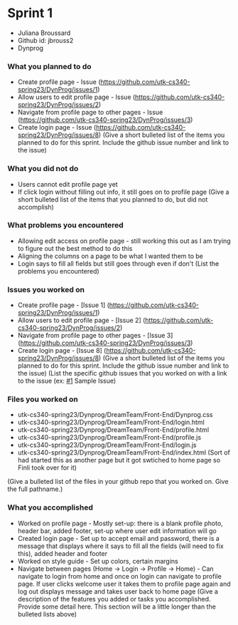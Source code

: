 # Sprint 1 
* Juliana Broussard
* Github id: jbrouss2
* Dynprog

### What you planned to do
* Create profile page - Issue (https://github.com/utk-cs340-spring23/DynProg/issues/1)
* Allow users to edit profile page - Issue (https://github.com/utk-cs340-spring23/DynProg/issues/2)
* Navigate from profile page to other pages - Issue (https://github.com/utk-cs340-spring23/DynProg/issues/3)
* Create login page - Issue (https://github.com/utk-cs340-spring23/DynProg/issues/8)
(Give a short bulleted list of the items you planned to do for this sprint. Include the github issue number and link to the issue)

### What you did not do
* Users cannot edit profile page yet
* If click login without filling out info, it still goes on to profile page
(Give a short bulleted list of the items that you planned to do, but did not accomplish)

### What problems you encountered
* Allowing edit access on profile page - still working this out as I am trying to figure out the best method to do this
* Aligning the columns on a page to be what I wanted them to be 
* Login says to fill all fields but still goes through even if don't
(List the problems you encountered)

### Issues you worked on
* Create profile page - [Issue 1] (https://github.com/utk-cs340-spring23/DynProg/issues/1)
* Allow users to edit profile page - [Issue 2] (https://github.com/utk-cs340-spring23/DynProg/issues/2)
* Navigate from profile page to other pages - [Issue 3] (https://github.com/utk-cs340-spring23/DynProg/issues/3)
* Create login page - [Issue 8] (https://github.com/utk-cs340-spring23/DynProg/issues/8)
(Give a short bulleted list of the items you planned to do for this sprint. Include the github issue number and link to the issue)
(List the specific github issues that you worked on with a link to the issue (ex: [#1](https://github.com/utk-cs340-fall22/ClassInfo/issues/1) Sample Issue)

### Files you worked on
* utk-cs340-spring23/Dynprog/DreamTeam/Front-End/Dynprog.css
* utk-cs340-spring23/Dynprog/DreamTeam/Front-End/login.html
* utk-cs340-spring23/Dynprog/DreamTeam/Front-End/profile.html
* utk-cs340-spring23/Dynprog/DreamTeam/Front-End/profile.js
* utk-cs340-spring23/Dynprog/DreamTeam/Front-End/login.js
* utk-cs340-spring23/Dynprog/DreamTeam/Front-End/index.html (Sort of had started this as another page but it got swtiched to home page so Finli took over for it)

(Give a bulleted list of the files in your github repo that you worked on. Give the full pathname.)

### What you accomplished
* Worked on profile page - Mostly set-up: there is a blank profile photo, header bar, added footer, set-up where user edit information will go
* Created login page - Set up to accept email and password, there is a message that displays where it says to fill all the fields (will need to fix this), added header and footer
* Worked on style guide - Set up colors, certain margins
* Navigate between pages (Home -> Login -> Profile -> Home) - Can navigate to login from home and once on login can navigate to profile page. If user clicks welcome user it takes them to profile page again and log out displays message and takes user back to home page
(Give a description of the features you added or tasks you accomplished. Provide some detail here. This section will be a little longer than the bulleted lists above) 
